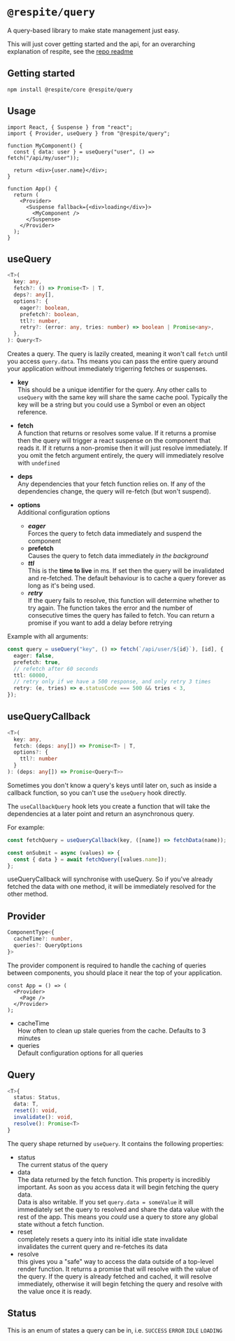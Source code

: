 # `@respite/query`

A query-based library to make state management just easy.

This will just cover getting started and the api, for an overarching explanation of respite, see the [repo readme](https://github.com/jackmellis/respite/blob/main/README.md)

## Getting started

```
npm install @respite/core @respite/query
```

## Usage

```tsx
import React, { Suspense } from "react";
import { Provider, useQuery } from "@respite/query";

function MyComponent() {
  const { data: user } = useQuery("user", () => fetch("/api/my/user"));

  return <div>{user.name}</div>;
}

function App() {
  return (
    <Provider>
      <Suspense fallback={<div>loading</div>}>
        <MyComponent />
      </Suspense>
    </Provider>
  );
}
```

## useQuery

```ts
<T>(
  key: any,
  fetch?: () => Promise<T> | T,
  deps?: any[],
  options?: {
    eager?: boolean,
    prefetch?: boolean,
    ttl?: number,
    retry?: (error: any, tries: number) => boolean | Promise<any>,
  },
): Query<T>
```

Creates a query. The query is lazily created, meaning it won't call `fetch` until you access `query.data`. Ths means you can pass the entire query around your application without immediately trigerring fetches or suspenses.

- **key**  
  This should be a unique identifier for the query. Any other calls to `useQuery` with the same key will share the same cache pool. Typically the key will be a string but you could use a Symbol or even an object reference.

- **fetch**  
  A function that returns or resolves some value. If it returns a promise then the query will trigger a react suspense on the component that reads it. If it returns a non-promise then it will just resolve immediately. If you omit the fetch argument entirely, the query will immediately resolve with `undefined`

- **deps**  
  Any dependencies that your fetch function relies on. If any of the dependencies change, the query will re-fetch (but won't suspend).

- **options**  
  Additional configuration options
  - **_eager_**  
    Forces the query to fetch data immediately and suspend the component
  - **prefetch**  
    Causes the query to fetch data immediately _in the background_
  - **_ttl_**  
    This is the **time to live** in ms. If set then the query will be invalidated and re-fetched. The default behaviour is to cache a query forever as long as it's being used.
  - **_retry_**  
    If the query fails to resolve, this function will determine whether to try again. The function takes the error and the number of consecutive times the query has failed to fetch. You can return a promise if you want to add a delay before retrying

Example with all arguments:

```ts
const query = useQuery("key", () => fetch(`/api/user/${id}`), [id], {
  eager: false,
  prefetch: true,
  // refetch after 60 seconds
  ttl: 60000,
  // retry only if we have a 500 response, and only retry 3 times
  retry: (e, tries) => e.statusCode === 500 && tries < 3,
});
```

## useQueryCallback

```ts
<T>(
  key: any,
  fetch: (deps: any[]) => Promise<T> | T,
  options?: {
    ttl?: number
  }
): (deps: any[]) => Promise<Query<T>>
```

Sometimes you don't know a query's keys until later on, such as inside a callback function, so you can't use the `useQuery` hook directly.

The `useCallbackQuery` hook lets you create a function that will take the dependencies at a later point and return an asynchronous query.

For example:

```ts
const fetchQuery = useQueryCallback(key, ([name]) => fetchData(name));

const onSubmit = async (values) => {
  const { data } = await fetchQuery([values.name]);
};
```

useQueryCallback will synchronise with useQuery. So if you've already fetched the data with one method, it will be immediately resolved for the other method.

## Provider

```ts
ComponentType<{
  cacheTime?: number,
  queries?: QueryOptions
}>
```

The provider component is required to handle the caching of queries between components, you should place it near the top of your application.

```tsx
const App = () => (
  <Provider>
    <Page />
  </Provider>
);
```

- cacheTime  
  How often to clean up stale queries from the cache. Defaults to 3 minutes
- queries  
  Default configuration options for all queries

## Query

```ts
<T>{
  status: Status,
  data: T,
  reset(): void,
  invalidate(): void,
  resolve(): Promise<T>
}
```

The query shape returned by `useQuery`. It contains the following properties:

- status  
  The current status of the query
- data  
  The data returned by the fetch function. This property is incredibly important. As soon as you access data it will begin fetching the query data.  
  Data is also writable. If you set `query.data = someValue` it will immediately set the query to resolved and share the data value with the rest of the app. This means you _could_ use a query to store any global state without a fetch function.
- reset  
  completely resets a query into its initial idle state
  invalidate  
  invalidates the current query and re-fetches its data
- resolve  
  this gives you a "safe" way to access the data outside of a top-level render function. It returns a promise that will resolve with the value of the query. If the query is already fetched and cached, it will resolve immediately, otherwise it will begin fetching the query and resolve with the value once it is ready.

## Status

This is an enum of states a query can be in, i.e. `SUCCESS` `ERROR` `IDLE` `LOADING`
